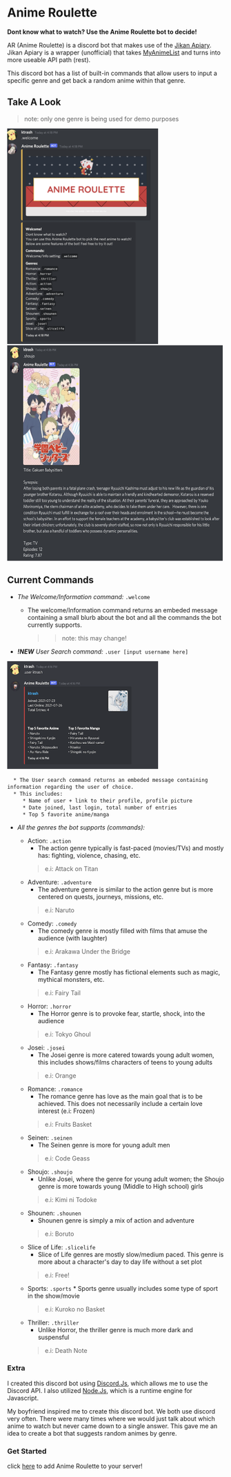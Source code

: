 # Anime Roulette


**Dont know what to watch? Use the Anime Roulette bot to decide!**

   

AR (Anime Roulette) is a discord bot that makes use of the [Jikan Apiary](https://jikan.docs.apiary.io/#introduction/information).
Jikan Apiary is a wrapper (unofficial) that takes [MyAnimeList](https://myanimelist.net/) and turns into more useable API path (rest).

<p align="left">
This discord bot has a list of built-in commands that allow users to input a specific genre and get back a random anime within that genre.

## Take A Look

   > <p size="5"> note: only one genre is being used for demo purposes


<img src="/pics/demo2.png" width="350" height="500">      <img src="/pics/demo1.png" width="500" height="500">
   
   ## Current Commands

   * *The Welcome/Information command:* `.welcome`
      * The welcome/Information command returns an embeded message containing a small blurb about the bot and all the commands the bot currently supports.
         >> <p size="5"> note: this may change!
      
            
   * ***!NEW** User Search command:* `.user [input username here]`
            
  <img src="/pics/userdemo1.png" width="350" height="250"> 
            
      * The User search command returns an embeded message containing information regarding the user of choice.
      * This includes:
         * Name of user + link to their profile, profile picture
         * Date joined, last login, total number of entries
         * Top 5 favorite anime/manga
      
   * *All the genres the bot supports (commands):*
      
      * Action: `.action`
         * The action genre typically is fast-paced (movies/TVs) and mostly has: fighting, violence, chasing, etc. 
         > <p size="5"> e.i:  Attack on Titan
      * Adventure: `.adventure`
         * The adventure genre is similar to the action genre but is more centered on quests, journeys, missions, etc.
         > <p size="5"> e.i:  Naruto
      * Comedy: `.comedy`
         * The comedy genre is mostly filled with films that amuse the audience (with laughter)
         > <p size="5"> e.i:  Arakawa Under the Bridge
      * Fantasy: `.fantasy`
         * The Fantasy genre mostly has fictional elements such as magic, mythical monsters, etc.
         > <p size="5"> e.i:  Fairy Tail
      * Horror: `.horror`
         * The Horror genre is to provoke fear, startle, shock, into the audience
         > <p size="5"> e.i:  Tokyo Ghoul
      * Josei: `.josei`
         * The Josei genre is more catered towards young adult women, this includes shows/films characters of teens to young adults
         > <p size="5"> e.i:  Orange
      * Romance: `.romance`
         * The romance genre has love as the main goal that is to be achieved. This does not necessarily include a certain love interest (e.i: Frozen)
         > <p size="5"> e.i:  Fruits Basket
      * Seinen: `.seinen`
         * The Seinen genre is more for young adult men
         > <p size="5"> e.i:  Code Geass
      * Shoujo: `.shoujo`
         * Unlike Josei, where the genre for young adult women; the Shoujo genre is more towards young (Middle to High school) girls
         > <p size="5"> e.i:  Kimi ni Todoke
      * Shounen: `.shounen`
         * Shounen genre is simply a mix of action and adventure
         > <p size="5"> e.i:  Boruto
      * Slice of Life: `.slicelife`
         * Slice of Life genres are mostly slow/medium paced. This genre is more about a character's day to day life without a set plot
         > <p size="5"> e.i:  Free!
      * Sports: `.sports`
            * Sports genre usually includes some type of sport in the show/movie
         > <p size="5"> e.i:  Kuroko no Basket
      * Thriller: `.thriller`
         * Unlike Horror, the thriller genre is much more dark and suspensful
         > <p size="5"> e.i:  Death Note

            
    
           
   ### Extra

  I created this discord bot using [Discord.Js](https://discord.js.org/#/), which allows me to use the Discord API. I also utilized [Node.Js](https://nodejs.org/en/), which is a runtime engine for Javascript.
            
            
   My boyfriend inspired me to create this discord bot. We both use discord very often. There were many times where we would just talk about which anime to watch but never came down to a single answer. This gave me an idea to create a bot that suggests random animes by genre.
            
            
  ### Get Started
  click [here](https://discord.com/oauth2/authorize?client_id=866488441415663707&scope=bot&permissions=4228906233) to add Anime Roulette to your server!
